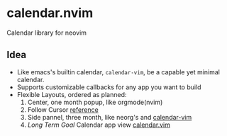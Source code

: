 # calendar.nvim

Calendar library for neovim

## Idea

- Like emacs's builtin calendar, `calendar-vim`, be a capable yet minimal calendar.
- Supports customizable callbacks for any app you want to build
- Flexible Layouts, ordered as planned:
  1. Center, one month popup, like orgmode(nvim)
  2. Follow Cursor [reference](https://publish.obsidian.md/kanban/Settings/Date+trigger)
  3. Side pannel, three month, like neorg's and [calendar-vim](https://github.com/nvim-telekasten/calendar-vim)
  4. _Long Term Goal_ Calendar app view [calendar.vim](https://github.com/itchyny/calendar.vim)
